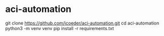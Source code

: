 # aci-automation

  git clone https://github.com/jcoeder/aci-automation.git
  cd aci-automation
  python3 -m venv venv
  pip install -r requirements.txt
